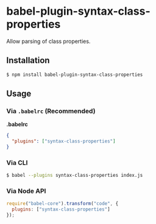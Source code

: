 # babel-plugin-syntax-class-properties

Allow parsing of class properties.

## Installation

```sh
$ npm install babel-plugin-syntax-class-properties
```

## Usage

### Via `.babelrc` (Recommended)

**.babelrc**

```json
{
  "plugins": ["syntax-class-properties"]
}
```

### Via CLI

```sh
$ babel --plugins syntax-class-properties index.js
```

### Via Node API

```javascript
require("babel-core").transform("code", {
  plugins: ["syntax-class-properties"]
});
```
